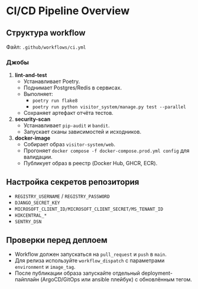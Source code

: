 # CI/CD Pipeline Overview

## Структура workflow
Файл: `.github/workflows/ci.yml`

### Джобы
1. **lint-and-test**
   - Устанавливает Poetry.
   - Поднимает Postgres/Redis в сервисах.
   - Выполняет:
     - `poetry run flake8`
     - `poetry run python visitor_system/manage.py test --parallel`
   - Сохраняет артефакт отчёта тестов.
2. **security-scan**
   - Устанавливает `pip-audit` и `bandit`.
   - Запускает сканы зависимостей и исходников.
3. **docker-image**
   - Собирает образ `visitor-system/web`.
   - Прогоняет `docker compose -f docker-compose.prod.yml config` для валидации.
   - Публикует образ в реестр (Docker Hub, GHCR, ECR).

## Настройка секретов репозитория
- `REGISTRY_USERNAME` / `REGISTRY_PASSWORD`
- `DJANGO_SECRET_KEY`
- `MICROSOFT_CLIENT_ID/MICROSOFT_CLIENT_SECRET/MS_TENANT_ID`
- `HIKCENTRAL_*`
- `SENTRY_DSN`

## Проверки перед деплоем
- Workflow должен запускаться на `pull_request` и `push` в `main`.
- Для релиза используйте `workflow_dispatch` с параметрами `environment` и `image_tag`.
- После публикации образа запускайте отдельный deployment-пайплайн (ArgoCD/GitOps или ansible плейбук) с обновлённым тегом.
